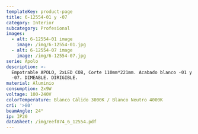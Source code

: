 ```yaml
---
templateKey: product-page
title: 6-12554-01 y -07
category: Interior
subcategory: Profesional
images:
  - alt: 6-12554-01 image
    image: /img/6-12554-01.jpg
  - alt: 6-12554-07 image
    image: /img/6-12554-07.jpg
serie: Apolo
description: >-
  Empotrable APOLO, 2xLED COB, Corte 110mm*221mm. Acabado blanco -01 y negro
  -07. DIMEABLE. DIRIGIBLE.
material: Aluminio
consumption: 2x9W
voltage: 100-240V
colorTemperature: Blanco Cálido 3000K / Blanco Neutro 4000K
cri: '>80'
beamAngle: 24°
ip: IP20
dataSheet: /img/eef874_6_12554.pdf
---
```


